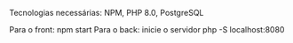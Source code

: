 Tecnologias necessárias:
 NPM, PHP 8.0, PostgreSQL 

Para o front: npm start
Para o back: inicie o servidor php -S localhost:8080
